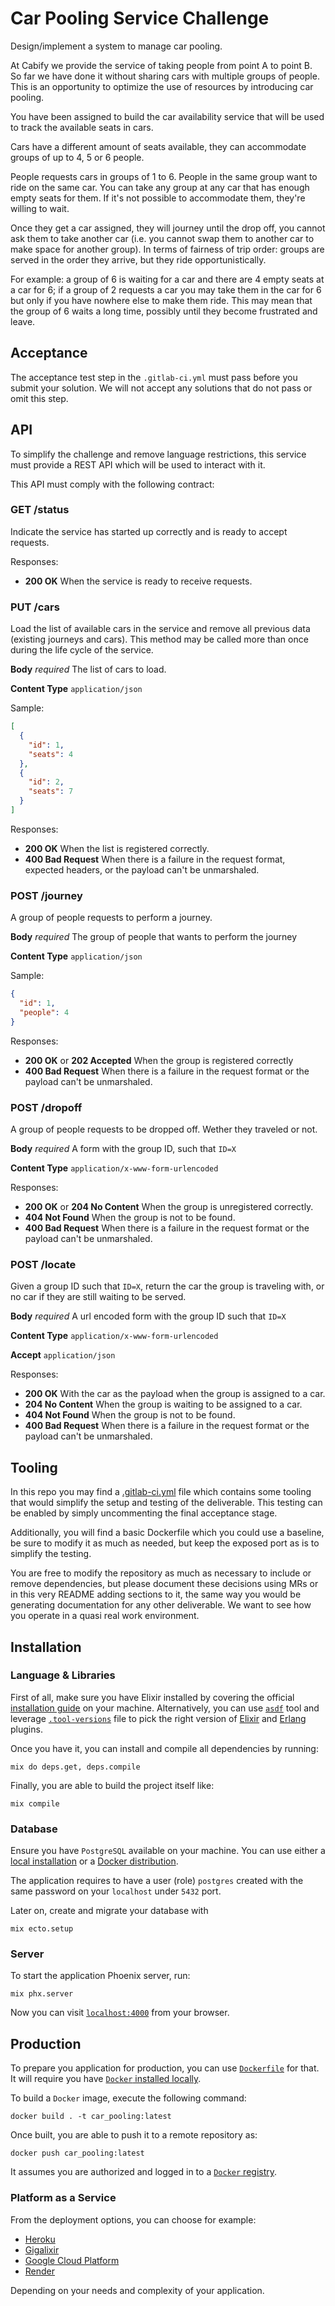 # Car Pooling Service Challenge

Design/implement a system to manage car pooling.

At Cabify we provide the service of taking people from point A to point B.
So far we have done it without sharing cars with multiple groups of people.
This is an opportunity to optimize the use of resources by introducing car
pooling.

You have been assigned to build the car availability service that will be used
to track the available seats in cars.

Cars have a different amount of seats available, they can accommodate groups of
up to 4, 5 or 6 people.

People requests cars in groups of 1 to 6. People in the same group want to ride
on the same car. You can take any group at any car that has enough empty seats
for them. If it's not possible to accommodate them, they're willing to wait.

Once they get a car assigned, they will journey until the drop off, you cannot
ask them to take another car (i.e. you cannot swap them to another car to
make space for another group). In terms of fairness of trip order: groups are
served in the order they arrive, but they ride opportunistically.

For example: a group of 6 is waiting for a car and there are 4 empty seats at
a car for 6; if a group of 2 requests a car you may take them in the car for
6 but only if you have nowhere else to make them ride. This may mean that the
group of 6 waits a long time, possibly until they become frustrated and
leave.

## Acceptance

The acceptance test step in the `.gitlab-ci.yml` must pass before you submit
your solution. We will not accept any solutions that do not pass or omit this
step.

## API

To simplify the challenge and remove language restrictions, this service must
provide a REST API which will be used to interact with it.

This API must comply with the following contract:

### GET /status

Indicate the service has started up correctly and is ready to accept requests.

Responses:

* **200 OK** When the service is ready to receive requests.

### PUT /cars

Load the list of available cars in the service and remove all previous data
(existing journeys and cars). This method may be called more than once during
the life cycle of the service.

**Body** _required_ The list of cars to load.

**Content Type** `application/json`

Sample:

```json
[
  {
    "id": 1,
    "seats": 4
  },
  {
    "id": 2,
    "seats": 7
  }
]
```

Responses:

* **200 OK** When the list is registered correctly.
* **400 Bad Request** When there is a failure in the request format, expected
  headers, or the payload can't be unmarshaled.

### POST /journey

A group of people requests to perform a journey.

**Body** _required_ The group of people that wants to perform the journey

**Content Type** `application/json`

Sample:

```json
{
  "id": 1,
  "people": 4
}
```

Responses:

* **200 OK** or **202 Accepted** When the group is registered correctly
* **400 Bad Request** When there is a failure in the request format or the
  payload can't be unmarshaled.

### POST /dropoff

A group of people requests to be dropped off. Wether they traveled or not.

**Body** _required_ A form with the group ID, such that `ID=X`

**Content Type** `application/x-www-form-urlencoded`

Responses:

* **200 OK** or **204 No Content** When the group is unregistered correctly.
* **404 Not Found** When the group is not to be found.
* **400 Bad Request** When there is a failure in the request format or the
  payload can't be unmarshaled.

### POST /locate

Given a group ID such that `ID=X`, return the car the group is traveling
with, or no car if they are still waiting to be served.

**Body** _required_ A url encoded form with the group ID such that `ID=X`

**Content Type** `application/x-www-form-urlencoded`

**Accept** `application/json`

Responses:

* **200 OK** With the car as the payload when the group is assigned to a car.
* **204 No Content** When the group is waiting to be assigned to a car.
* **404 Not Found** When the group is not to be found.
* **400 Bad Request** When there is a failure in the request format or the
  payload can't be unmarshaled.

## Tooling

In this repo you may find a [.gitlab-ci.yml](./.gitlab-ci.yml) file which
contains some tooling that would simplify the setup and testing of the
deliverable. This testing can be enabled by simply uncommenting the final
acceptance stage.

Additionally, you will find a basic Dockerfile which you could use a
baseline, be sure to modify it as much as needed, but keep the exposed port
as is to simplify the testing.

You are free to modify the repository as much as necessary to include or remove
dependencies, but please document these decisions using MRs or in this very
README adding sections to it, the same way you would be generating
documentation for any other deliverable. We want to see how you operate in a
quasi real work environment.

## Installation

### Language & Libraries

First of all, make sure you have Elixir installed by covering the official [installation guide](https://elixir-lang.org/install.html) on your machine. Alternatively, you can use [`asdf`](https://github.com/asdf-vm/asdf) tool and leverage [`.tool-versions`](.tool-versions) file to pick the right version of [Elixir](https://github.com/asdf-vm/asdf-elixir) and [Erlang](https://github.com/asdf-vm/asdf-erlang) plugins.

Once you have it, you can install and compile all dependencies by running:

    mix do deps.get, deps.compile

Finally, you are able to build the project itself like:

    mix compile

### Database

Ensure you have `PostgreSQL` available on your machine. You can use either a [local installation](https://www.postgresql.org/download/) or a [Docker distribution](https://docs.docker.com/engine/examples/postgresql_service/).

The application requires to have a user (role) `postgres` created with the same password on your `localhost` under `5432` port.

Later on, create and migrate your database with

    mix ecto.setup

### Server

To start the application Phoenix server, run:

    mix phx.server

Now you can visit [`localhost:4000`](http://localhost:4000) from your browser.

## Production

To prepare you application for production, you can use [`Dockerfile`](Dockerfile) for that. It will require you have [`Docker` installed locally](https://docs.docker.com/install/).

To build a `Docker` image, execute the following command:

    docker build . -t car_pooling:latest

Once built, you are able to push it to a remote repository as:

    docker push car_pooling:latest

It assumes you are authorized and logged in to a [`Docker` registry](https://docs.docker.com/registry/).

### Platform as a Service

From the deployment options, you can choose for example:

- [Heroku](https://devcenter.heroku.com/articles/container-registry-and-runtime)
- [Gigalixir](https://gigalixir.readthedocs.io/en/latest/main.html#deploy)
- [Google Cloud Platform](https://cloud.google.com/elixir/)
- [Render](https://render.com/docs/deploy-phoenix)

Depending on your needs and complexity of your application.
